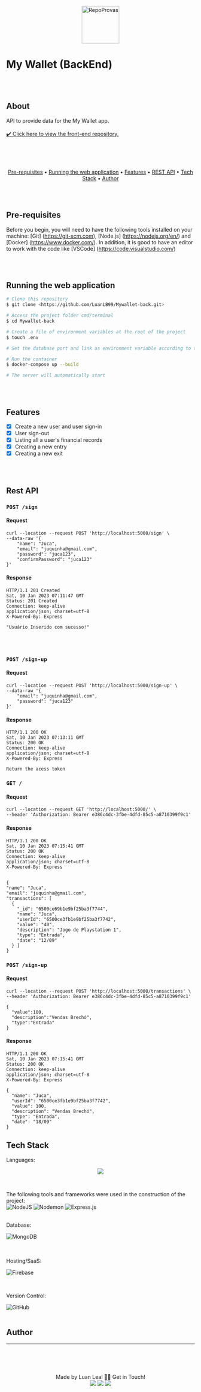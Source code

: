 <p align="center">
  <img src="https://raw.githubusercontent.com/thaliadettenborn/front-end-my-wallet/main/public/load.gif" width="100" alt="RepoProvas" />
</p>

# My Wallet (BackEnd)

<br><br>

## About

<p>
  API to provide data for the My Wallet app.<br><br>
  <a href="https://github.com/LuanLB99/Mywallet-front" target='_blank'>
    ✔️ Click here to view the front-end repository.
  </a>
</p>

<br><br><br>

<p align="center">
  <a style='color:inherit' href="#pré-requisites">Pre-requisites</a> •
  <a style='color:inherit' href="#running-the-web-applications">Running the web application</a> •
  <a style='color:inherit' href="#features">Features</a> •
  <a style='color:inherit' href="#rest">REST API</a> •
  <a style='color:inherit' href="#tech">Tech Stack</a> •
  <a style='color:inherit' href="#author">Author</a>
</p>

<br><br>

## Pre-requisites

Before you begin, you will need to have the following tools installed on your machine: [Git] (https://git-scm.com), [Node.js] (https://nodejs.org/en/) and [Docker] (https://www.docker.com/). In addition, it is good to have an editor to work with the code like [VSCode] (https://code.visualstudio.com/)

<br><br>

## Running the web application

```bash
# Clone this repository
$ git clone <https://github.com/LuanLB99/Mywallet-back.git>

# Access the project folder cmd/terminal
$ cd Mywallet-back

# Create a file of environment variables at the root of the project
$ touch .env

# Set the database port and link as environment variable according to the ".env.example" file

# Run the container
$ docker-compose up --build

# The server will automatically start

```

<br><br>

## Features

- [x] Create a new user and user sign-in<br>
- [x] User sign-out<br>
- [x] Listing all a user's financial records<br>
- [x] Creating a new entry<br>
- [x] Creating a new exit<br>

<br><br>

## Rest API

### `POST /sign`

#### Request

    curl --location --request POST 'http://localhost:5000/sign' \
    --data-raw '{
        "name": "Juca",
        "email": "juquinha@gmail.com",
        "password": "juca123",
        "confirmPassword": "juca123"
    }'

#### Response

    HTTP/1.1 201 Created
    Sat, 10 Jan 2023 07:11:47 GMT
    Status: 201 Created
    Connection: keep-alive
    application/json; charset=utf-8
    X-Powered-By: Express

    "Usuário Inserido com sucesso!"

<br><br>

### `POST /sign-up`

#### Request

    curl --location --request POST 'http://localhost:5000/sign-up' \
    --data-raw '{
        "email": "juquinha@gmail.com",
        "password": "juca123"
    }'

#### Response

    HTTP/1.1 200 OK
    Sat, 10 Jan 2023 07:13:11 GMT
    Status: 200 OK
    Connection: keep-alive
    application/json; charset=utf-8
    X-Powered-By: Express

    Return the acess token

### `GET /`

#### Request

    curl --location --request GET 'http://localhost:5000/' \
    --header 'Authorization: Bearer e386c4dc-3fbe-4dfd-85c5-a8710399f9c1'

#### Response

    HTTP/1.1 200 OK
    Sat, 10 Jan 2023 07:15:41 GMT
    Status: 200 OK
    Connection: keep-alive
    application/json; charset=utf-8
    X-Powered-By: Express


    {
    "name": "Juca",
    "email": "juquinha@gmail.com",
    "transactions": [
      {
        "_id": "6500ce69b1e9bf25ba3f7744",
        "name": "Juca",
        "userId": "6500ce3fb1e9bf25ba3f7742",
        "value": "40",
        "description": "Jogo de Playstation 1",
        "type": "Entrada",
        "date": "12/09"
      } ]
    }

### `POST /sign-up`

#### Request

    curl --location --request POST 'http://localhost:5000/transactions' \
    --header 'Authorization: Bearer e386c4dc-3fbe-4dfd-85c5-a8710399f9c1'

    {
      "value":100,
      "description":"Vendas Brechó",
      "type":"Entrada"
    }

#### Response

    HTTP/1.1 200 OK
    Sat, 10 Jan 2023 07:15:41 GMT
    Status: 200 OK
    Connection: keep-alive
    application/json; charset=utf-8
    X-Powered-By: Express

    {
      "name": "Juca",
      "userId": "6500ce3fb1e9bf25ba3f7742",
      "value": 100,
      "description": "Vendas Brechó",
      "type": "Entrada",
      "date": "18/09"
    }

## Tech Stack

Languages:<br>

<p align="center">

  <img src="https://img.shields.io/badge/javascript%20-%23323330.svg?&style=for-the-badge&logo=javascript&logoColor=%23F7DF1E"/>

</p>

<br>

The following tools and frameworks were used in the construction of the project:<br>
![NodeJS](https://img.shields.io/badge/node.js-6DA55F?style=for-the-badge&logo=node.js&logoColor=white)
![Nodemon](https://img.shields.io/badge/NODEMON-%23323330.svg?style=for-the-badge&logo=nodemon&logoColor=%BBDEAD)
![Express.js](https://img.shields.io/badge/express.js-%23404d59.svg?style=for-the-badge&logo=express&logoColor=%2361DAFB)

<br>
  Database:<br>

![MongoDB](https://img.shields.io/badge/MongoDB-%234ea94b.svg?style=for-the-badge&logo=mongodb&logoColor=white)

<br>
<br>
  Hosting/SaaS:<br>
  
  ![Firebase](https://img.shields.io/badge/firebase-%23039BE5.svg?style=for-the-badge&logo=firebase)

<br>

Version Control: <br>

![GitHub](https://img.shields.io/badge/github-%23121011.svg?style=for-the-badge&logo=github&logoColor=white)
<br><br>

## Author

---

<br>
<p align='center'>
  <br><br>
  Made by Luan Leal 👋🏽 Get in Touch!<br>
  <a href="https://www.linkedin.com/in/luan-leal99/"><img src="https://img.shields.io/badge/linkedin-%230077B5.svg?&style=for-the-badge&logo=linkedin&logoColor=white"/></a>
  <a href="mailto:luanlealboni@gmail.com"><img src="https://img.shields.io/badge/gmail-D14836?&style=for-the-badge&logo=gmail&logoColor=white"/></a>
  <a href="https://github.com/LuanLB99"><img src="https://img.shields.io/badge/github-%23100000.svg?&style=for-the-badge&logo=github&logoColor=white" /></a>
</p>
